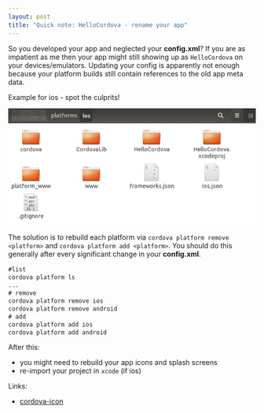 ```yaml
---
layout: post
title: "Quick note: HelloCordova - rename your app"
---
```


So you developed your app and neglected your **config.xml**?
If you are as impatient as me then your app might still showing up as `HelloCordova` on your devices/emulators.
Updating your config is apparently not enough because your platform builds still contain references to the old app meta data.

Example for ios - spot the culprits!

![Alt text](/img/posts/hello-cordova-ios-folder.png)

The solution is to rebuild each platform via `cordova platform remove <platform>` and `cordova platform add <platform>`.
You should do this generally after every significant change in your **config.xml**.

```
#list
cordova platform ls
...
# remove
cordova platform remove ios
cordova platform remove android
# add
cordova platform add ios
cordova platform add android
```

After this:

* you might need to rebuild your app icons and splash screens
* re-import your project in `xcode` (if ios)

Links:

* [cordova-icon](https://github.com/AlexDisler/cordova-icon)
